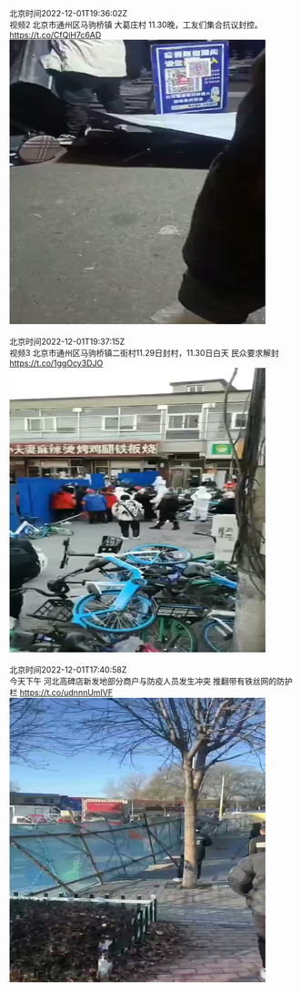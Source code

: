 北京时间2022-12-01T19:36:02Z<br>视频2 北京市通州区马驹桥镇 大葛庄村 11.30晚，工友们集合抗议封控。 https://t.co/CfQiH7c6AD<br><img src='/temp/video/2022/n-Month-12/y-Day-01/whyyoutouzhele/1598279752393297922_0.jpg' width='450' height='500'><br><br>北京时间2022-12-01T19:37:15Z<br>视频3 北京市通州区马驹桥镇二街村11.29日封村，11.30日白天 民众要求解封 https://t.co/1ggOcy3DJO<br><img src='/temp/video/2022/n-Month-12/y-Day-01/whyyoutouzhele/1598280060397850625_0.jpg' width='450' height='500'><br><br>北京时间2022-12-01T17:40:58Z<br>今天下午 河北高碑店新发地部分商户与防疫人员发生冲突 推翻带有铁丝网的防护栏 https://t.co/udnnnUmIVF<br><img src='/temp/video/2022/n-Month-12/y-Day-01/whyyoutouzhele/1598250795115642881_0.jpg' width='450' height='500'><br><br>